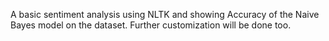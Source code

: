 A basic sentiment analysis using NLTK and showing Accuracy of the Naive Bayes model on the dataset. Further customization will be done too.
